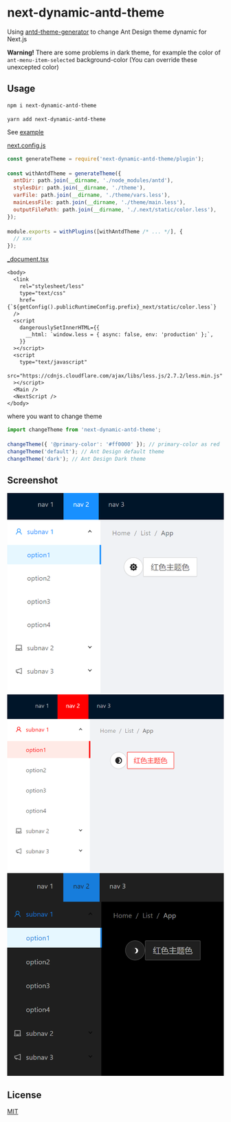 # next-dynamic-antd-theme

Using [antd-theme-generator](https://github.com/mzohaibqc/antd-theme-generator) to change Ant Design theme dynamic for Next.js

**Warning!**
There are some problems in dark theme, for example the color of `ant-menu-item-selected` background-color (You can override these unexcepted color)

## Usage

```
npm i next-dynamic-antd-theme

yarn add next-dynamic-antd-theme
```


See [example](example)

[next.config.js](example/next.config.js)

```js
const generateTheme = require('next-dynamic-antd-theme/plugin');

const withAntdTheme = generateTheme({
  antDir: path.join(__dirname, './node_modules/antd'),
  stylesDir: path.join(__dirname, './theme'),
  varFile: path.join(__dirname, './theme/vars.less'),
  mainLessFile: path.join(__dirname, './theme/main.less'),
  outputFilePath: path.join(__dirname, './.next/static/color.less'),
});

module.exports = withPlugins([withAntdTheme /* ... */], {
  // xxx
});
```

[\_document.tsx](example/_document.tsx)

```tsx
<body>
  <link
    rel="stylesheet/less"
    type="text/css"
    href={`${getConfig().publicRuntimeConfig.prefix}_next/static/color.less`}
  />
  <script
    dangerouslySetInnerHTML={{
      __html: `window.less = { async: false, env: 'production' };`,
    }}
  ></script>
  <script
    type="text/javascript"
    src="https://cdnjs.cloudflare.com/ajax/libs/less.js/2.7.2/less.min.js"
  ></script>
  <Main />
  <NextScript />
</body>
```

where you want to change theme

```js
import changeTheme from 'next-dynamic-antd-theme';

changeTheme({ '@primary-color': '#ff0000' }); // primary-color as red
changeTheme('default'); // Ant Design default theme
changeTheme('dark'); // Ant Design Dark theme
```

## Screenshot

![](img/default.png)
![](img/red.png)
![](img/dark.png)

## License

[MIT](LICENSE)
